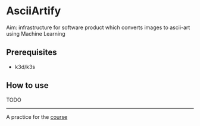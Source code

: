 # AsciiArtify

Aim: infrastructure for software product which converts images to ascii-art using Machine Learning

## Prerequisites

- k3d/k3s

## How to use

TODO

***

A practice for the [course](https://prometheus.org.ua/prometheus-plus/devops_and_kubernetes/)
